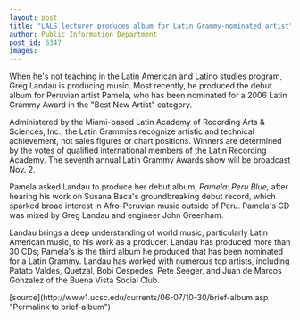 ```yaml
---
layout: post
title: "LALS lecturer produces album for Latin Grammy-nominated artist"
author: Public Information Department
post_id: 6347
images:
---
```


<a name="content" id="content"></a>
<p>
  When he's not teaching in the Latin American and Latino studies program, Greg Landau is producing music. Most recently, he produced the debut album for Peruvian artist Pamela, who has been nominated for a 2006 Latin Grammy Award in the "Best New Artist" category.
</p>
<p>
  Administered by the Miami-based Latin Academy of Recording Arts &amp; Sciences, Inc., the Latin Grammies recognize artistic and technical achievement, not sales figures or chart positions. Winners are determined by the votes of qualified international members of the Latin Recording Academy. The seventh annual Latin Grammy Awards show will be broadcast Nov. 2.
</p>
<p>
  Pamela asked Landau to produce her debut album, <i>Pamela: Peru Blue,</i> after hearing his work on Susana Baca's groundbreaking debut record, which sparked broad interest in Afro-Peruvian music outside of Peru. Pamela's CD was mixed by Greg Landau and engineer John Greenham.
</p>
<p>
  Landau brings a deep understanding of world music, particularly Latin American music, to his work as a producer. Landau has produced more than 30 CDs; Pamela's is the third album he produced that has been nominated for a Latin Grammy. Landau has worked with numerous top artists, including Patato Valdes, Quetzal, Bobi Cespedes, Pete Seeger, and Juan de Marcos Gonzalez of the Buena Vista Social Club.
</p>
[source](http://www1.ucsc.edu/currents/06-07/10-30/brief-album.asp "Permalink to brief-album")
